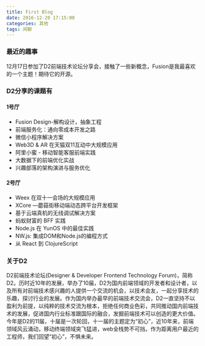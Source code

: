 ```yaml
---
title: First Blog 
date: 2016-12-20 17:15:00 
categories: 其他
tags: 闲聊
---
```


### 最近的趣事
12月17日参加了D2前端技术论坛分享会，接触了一些新概念，Fusion是我最喜欢的一个主题！期待它的开源。

<!-- more -->

### D2分享的课题有

#### 1号厅

- Fusion Design-解构设计，抽象工程
- 前端服务化：通向零成本开发之路
- 微信小程序解决方案
- Web3D & AR 在天猫双11互动中大规模应用
- 阿里小蜜 - 移动智能客服前端实践
- 大数据下的前端优化实战
- 兴趣部落的架构演进与服务优化

#### 2号厅

- Weex 在双十一会场的大规模应用
- XCore —蘑菇街移动端动态跨平台开发框架
- 基于云端真机的无线调试解决方案
- 蚂蚁财富的 BFF 实践
- Node.js 在 YunOS 中的最佳实践
- NW.js: 集成DOM和Node.js的编程方式
- 从 React 到 ClojureScript

### 关于D2
D2前端技术论坛(Designer & Developer Frontend Technology Forum)，简称D2。历时近10年的发展，举办了10届，D2为国内前端领域的开发者和设计者，以及所有对前端技术感兴趣的人提供一个交流的机会，以技术会友，一起分享技术的乐趣，探讨行业的发展。作为国内举办最早的前端技术交流会，D2一直坚持不以盈利为前提，以纯粹的技术交流为根本，拒绝任何商业色彩，共同推动国内前端技术的发展，促进国内行业标准跟国际的融合，发掘前端技术可以创造的更大价值。今年是D2的11届，十届是一次轮回，十一届的主题定为“初心”，近10年来，前端领域风云涌动，移动终端领域突飞猛进，web全栈势不可挡，作为距离用户最近的工程师，我们回望“初心”，不惧未来。
